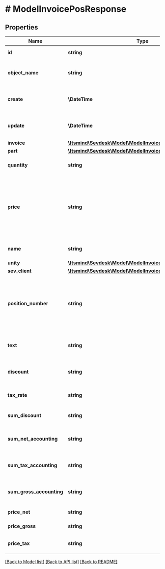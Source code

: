# # ModelInvoicePosResponse

## Properties

Name | Type | Description | Notes
------------ | ------------- | ------------- | -------------
**id** | **string** | The invoice position id | [optional] [readonly]
**object_name** | **string** | The invoice position object name | [optional] [readonly]
**create** | **\DateTime** | Date of invoice position creation | [optional] [readonly]
**update** | **\DateTime** | Date of last invoice position update | [optional] [readonly]
**invoice** | [**\Itsmind\\Sevdesk\Model\ModelInvoicePosResponseInvoice**](ModelInvoicePosResponseInvoice.md) |  | [optional]
**part** | [**\Itsmind\\Sevdesk\Model\ModelInvoicePosResponsePart**](ModelInvoicePosResponsePart.md) |  | [optional]
**quantity** | **string** | Quantity of the article/part | [optional] [readonly]
**price** | **string** | Price of the article/part. Is either gross or net, depending on the sevDesk account setting. | [optional] [readonly]
**name** | **string** | Name of the article/part. | [optional] [readonly]
**unity** | [**\Itsmind\\Sevdesk\Model\ModelInvoicePosResponseUnity**](ModelInvoicePosResponseUnity.md) |  | [optional]
**sev_client** | [**\Itsmind\\Sevdesk\Model\ModelInvoicePosResponseSevClient**](ModelInvoicePosResponseSevClient.md) |  | [optional]
**position_number** | **string** | Position number of your position. Can be used to order multiple positions. | [optional] [readonly]
**text** | **string** | A text describing your position. | [optional] [readonly]
**discount** | **string** | An optional discount of the position. | [optional] [readonly]
**tax_rate** | **string** | Tax rate of the position. | [optional] [readonly]
**sum_discount** | **string** | Discount sum of the position | [optional] [readonly]
**sum_net_accounting** | **string** | Net accounting sum of the position | [optional] [readonly]
**sum_tax_accounting** | **string** | Tax accounting sum of the position | [optional] [readonly]
**sum_gross_accounting** | **string** | Gross accounting sum of the position | [optional] [readonly]
**price_net** | **string** | Net price of the part | [optional] [readonly]
**price_gross** | **string** | Gross price of the part | [optional] [readonly]
**price_tax** | **string** | Tax on the price of the part | [optional] [readonly]

[[Back to Model list]](../../README.md#models) [[Back to API list]](../../README.md#endpoints) [[Back to README]](../../README.md)
